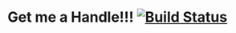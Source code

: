 Get me a Handle!!! [![Build Status](https://secure.travis-ci.org/idlisingh/getmeahandle.png)](http://travis-ci.org/idlisingh/getmeahandle)
================
